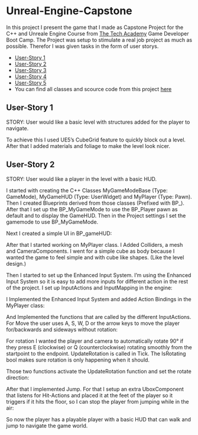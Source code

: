 # Unreal-Engine-Capstone
In this project I present the game that I made as Capstone Project for the C++ and Unreale Engine Course from [The Tech Academy](https://www.learncodinganywhere.com/) Game Developer Boot Camp.
The Project was setup to stimulate a real job project as much as possible. Therefor I was given tasks in the form of user storys.

- [User-Story 1](url)
- [User-Story 2](url)
- [User-Story 3](url)
- [User-Story 4](url)
- [User-Story 5](url)
- You can find all classes and scource code from this project [here](SandBox/Source/SandBox)

## User-Story 1
STORY: User would like a basic level with structures added for the player to navigate.

To achieve this I used UE5’s CubeGrid feature to quickly block out a level. After that I added materials and foliage to make the level look nicer.



## User-Story 2
STORY: User would like a player in the level with a basic HUD.

I started with creating the C++ Classes MyGameModeBase (Type: GameMode), MyGameHUD (Type: UserWidget) and MyPlayer (Type: Pawn). Then I created Blueprints derived from those classes (Prefixed with BP_).
After that I set up the BP_MyGameMode to use the BP_Player pawn as default and to display the GameHUD. Then in the Project settings I set the gamemode to use BP_MyGameMode.


Next I created a simple UI in BP_gameHUD:


After that I started working on MyPlayer class. I Added Colliders, a mesh and CameraComponents. I went for a simple cube as body because I wanted the game to feel simple and with cube like shapes. (Like the level design.)


Then I started to set up the Enhanced Input System. I’m using the Enhanced Input System so it is easy to add more inputs for different action in the rest of the project. 
I set up InputActions and InputMapping in the engine:

I Implemented the Enhanced Input System and added Action Bindings in the MyPlayer class: 



And Implemented the functions that are called by the different InputActions.
For Move the user uses A, S, W, D or the arrow keys to move the player for/backwards and sideways without rotation:

For rotation I wanted the player and camera to automatically rotate 90° if they press E (clockwise) or Q (counterclockwise) rotating smoothly from the startpoint to the endpoint.
UpdateRotation is called in Tick. The IsRotating bool makes sure rotation is only happening when it should.


Those two functions activate the UpdateRotation function and set the rotate direction:


After that I implemented Jump. For that I setup an extra UboxComponent that listens for Hit-Actions and placed it at the feet of the player so it triggers if it hits the floor, so I can stop the player from jumping while in the air:


So now the player has a playable player with a basic HUD that can walk and jump to navigate the game world.



